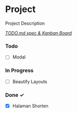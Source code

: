 # Project

Project Description

<em>[TODO.md spec & Kanban Board](https://bit.ly/3fCwKfM)</em>

### Todo

- [ ] Modal  

### In Progress

- [ ] Beautify Layouts  

### Done ✓

- [x] Halaman Shorten  

